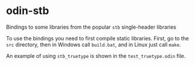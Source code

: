 # odin-stb

Bindings to some libraries from the popular `stb` single-header libraries


To use the bindings you need to first compile static libraries. First, go to the `src` directory, then in Windows call `build.bat`, and in Linux just call `make`.

An example of using `stb_truetype` is shown in the `test_truetype.odin` file.